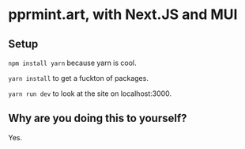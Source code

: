 # pprmint.art, with Next.JS and MUI

## Setup

`npm install yarn` because yarn is cool.

`yarn install` to get a fuckton of packages.

`yarn run dev` to look at the site on localhost:3000.

## Why are you doing this to yourself?

Yes.